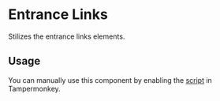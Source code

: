 # Entrance Links

Stilizes the entrance links elements.

## Usage

You can manually use this component by enabling the [script](https://raw.githubusercontent.com/Neutrxl/Themed/main/src/Entrance/EntranceLinks/EntranceLinks.user.js) in Tampermonkey.